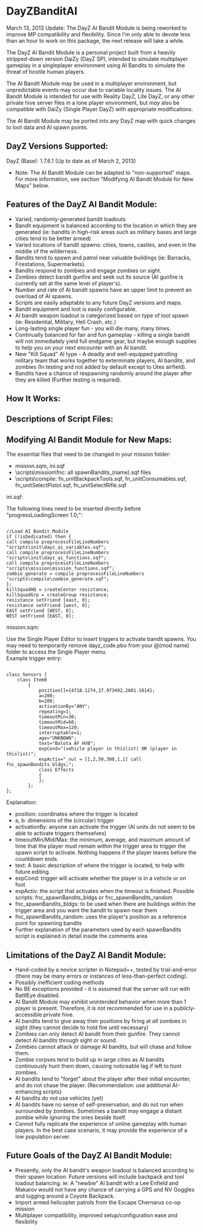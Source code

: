 DayZBanditAI
============

March 13, 2013 Update: The DayZ AI Bandit Module is being reworked to improve MP compatibility and flexibility. Since I'm only able to devote less than an hour to work on this package, the next release will take a while.

The DayZ AI Bandit Module is a personal project built from a heavily stripped-down version DaiZy (DayZ SP), intended to simulate multiplayer gameplay in a singleplayer environment using AI Bandits to simulate the threat of hostile human players. 

The AI Bandit Module may be used in a multiplayer environment, but unpredictable events may occur due to variable locality issues. The AI Bandit Module is intended for use with Reality DayZ, Lite DayZ, or any other private hive server files in a lone player environment, but 
*may* also be compatible with DaiZy (Single Player DayZ) with appropriate modifications. 

The AI Bandit Module may be ported into any DayZ map with quick changes to loot data and AI spawn points.


DayZ Versions Supported:
------------------------------------
DayZ (Base): 1.7.6.1 (Up to date as of March 2, 2013)

* Note: The AI Bandit Module can be adapted to "non-supported" maps. For more information, see section "Modifying AI Bandit Module for New Maps" below.

Features of the DayZ AI Bandit Module:
---------------------------------------
* Varied, randomly-generated bandit loadouts
* Bandit equipment is balanced according to the location in which they are generated (ie: bandits in high-risk areas such as military bases and large cities tend to be better armed)
* Varied locations of bandit spawns: cities, towns, castles, and even in the middle of the wilderness.
* Bandits tend to spawn and patrol near valuable buildings (ie: Barracks, Firestations, Supermarkets).
* Bandits respond to zombies and engage zombies on sight.
* Zombies detect bandit gunfire and seek out its source (AI gunfire is currently set at the same level of player's).
* Number and rate of AI bandit spawns have an upper limit to prevent an overload of AI spawns.
* Scripts are easily adaptable to any future DayZ versions and maps.
* Bandit equipment and loot is easily configurable. 
* AI bandit weapon loadout is categorized based on type of loot spawn (ie: Residential, Military, Heli Crash, etc.)
* Long-lasting single player fun - you will die many, many times.
* Continually balanced for fair and fun gameplay - killing a single bandit will not immediately yield full endgame gear, but maybe enough supplies to help you on your next encounter with an AI bandit.
* New "Kill Squad" AI type - A deadly and well-equipped patrolling military team that works together to exterminate players, AI bandits, and zombies (In testing and not added by default except to Utes airfield).
* Bandits have a chance of respawning randomly around the player after they are killed (Further testing is required).

How It Works:
---------------------------------------

Descriptions of Script Files:
---------------------------------------

Modifying AI Bandit Module for New Maps:
---------------------------------------
The essential files that need to be changed in your mission folder: 
* mission.sqm, ini.sqf
* \scripts\mission\fnc: all spawnBandits_(name).sqf files
* \scripts\compile: fn_unitBackpackTools.sqf, fn_unitConsumables.sqf, fn_unitSelectPistol.sqf, fn_unitSelectRifle.sqf

ini.sqf:

The following lines need to be inserted directly before "progressLoadingScreen 1.0;":

<code>
//Load AI Bandit Module
if (!isDedicated) then {  
call compile preprocessFileLineNumbers "scripts\init\dayz_ai_variables.sqf";  
call compile preprocessFileLineNumbers "scripts\init\dayz_ai_functions.sqf";  
call compile preprocessFileLineNumbers "scripts\mission\mission_functions.sqf";  
zombie_generate = compile preprocessFileLineNumbers "scripts\compile\zombie_generate.sqf";  
};  
killSquadHQ = createCenter resistance;  
killSquadGrp = createGroup resistance;  
resistance setFriend [east, 0];  
resistance setFriend [west, 0];  
EAST setFriend [WEST, 0];  
WEST setFriend [EAST, 0];</code>

mission.sqm:

Use the Single Player Editor to insert triggers to activate bandit spawns. You may need to temporarily remove dayz_code.pbo from your @(mod name) folder to access the Single Player menu.  
Example trigger entry:

<code>
class Sensors {  
	class Item0  
		{  
			position[]={4718.1274,17.973492,2601.1614};  
			a=200;  
			b=200;  
			activationBy="ANY";  
			repeating=1;  
			timeoutMin=30;  
			timeoutMid=60;  
			timeoutMax=120;  
			interruptable=1;  
			age="UNKNOWN";  
			text="Balota AF HVB";  
			expCond="(vehicle player in thislist) OR (player in thislist)";  
			expActiv="_nul = [1,2,50,300,1,1] call fnc_spawnBandits_bldgs;";  
			class Effects  
			{  
			};  
		};  
};  
</code>

Explanation:
* position: coordinates where the trigger is located
* a, b: dimensions of the (circular) trigger
* activationBy: anyone can activate the trigger (AI units do not seem to be able to activate triggers themselves)
* timeoutMin/Mid/Max: the minimum, average, and maximum amount of time that the player must remain within the trigger area to trigger the spawn script to activate. Nothing happens if the player leaves before the countdown ends.
* text: A basic description of where the trigger is located, to help with future editing.
* expCond: trigger will activate whether the player is in a vehicle or on foot
* expActiv: the script that activates when the timeout is finished. Possible scripts: fnc_spawnBandits_bldgs or fnc_spawnBandits_random
* fnc_spawnBandits_bldgs: to be used when there are buildings within the trigger area and you want the bandit to spawn near them
* fnc_spawnBandits_random: uses the player's position as a reference point for spawning bandits
* Further explanation of the parameters used by each spawnBandits script is explained in detail inside the comments area

Limitations of the DayZ AI Bandit Module:
-----------------------------------------
* Hand-coded by a novice scripter in Notepad++, tested by trial-and-error (there may be many errors or instances of less-than-perfect coding).
* Possibly inefficient coding methods
* No BE exceptions provided - it is assumed that the server will run with BattlEye disabled.
* AI Bandit Module may exhibit unintended behavior when more than 1 player is present. Therefore, it is not recommended for use in a publicly-accessible private hive.
* AI bandits tend to give away their positions by firing at *all* zombies in sight (they cannot decide to hold fire until necessary)
* Zombies can only detect AI bandit from their gunfire. They cannot detect AI bandits through sight or sound.
* Zombies cannot attack or damage AI bandits, but will chase and follow them.
* Zombie corpses tend to build up in large cities as AI bandits continuously hunt them down, causing noticeable lag if left to hunt zombies.
* AI bandits tend to "forget" about the player after their initial encounter, and do not chase the player. (Recommendation: use additional AI-enhancing scripts)
* AI bandits do not use vehicles (yet)
* AI bandits have no sense of self-preservation, and do not run when surrounded by zombies. Sometimes a bandit may engage a distant zombie while ignoring the ones beside itself.
* Cannot fully replicate the experience of online gameplay with human players. In the best case scenario, it may provide the experience of a low population server.

Future Goals of the DayZ AI Bandit Module:
-----------------------------------------
* Presently, only the AI bandit's weapon loadout is balanced according to their spawn location. Future versions will include backpack and tool loadout balancing. ie: A "newbie" AI bandit with a Lee Enfield and Makarov would not have any chance of carrying a GPS and NV Goggles and lugging around a Coyote Backpack.
* Import armed helicopter patrols from the Escape Chernarus co-op mission
* Multiplayer compatibility, improved setup/configuration ease and flexibility